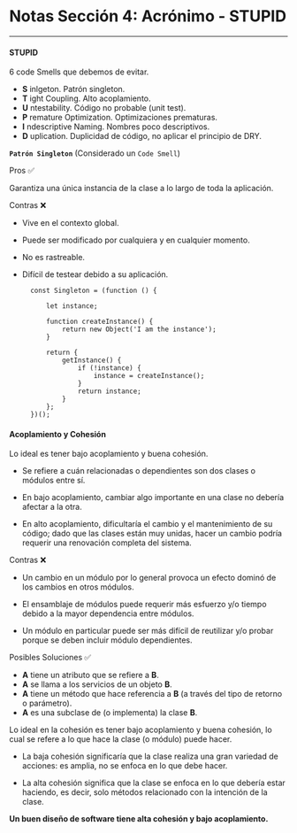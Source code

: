 # Notas Sección 4: Acrónimo - STUPID
___

#### STUPID

6 code Smells que debemos de evitar. 

- __S__ inlgeton. Patrón singleton.
- __T__ ight Coupling. Alto acoplamiento.
- __U__ ntestability. Código no probable (unit test).
- __P__ remature Optimization. Optimizaciones prematuras.
- __I__ ndescriptive Naming. Nombres poco descriptivos. 
- __D__ uplication. Duplicidad de código, no aplicar el principio de DRY.

__`Patrón Singleton`__ (Considerado un `Code Smell`)

Pros ✅

Garantiza una única instancia de la clase a lo largo de toda la aplicación. 

Contras ❌

- Vive en el contexto global. 
- Puede ser modificado por cualquiera y en cualquier momento. 
- No es rastreable. 
- Difícil de testear debido a su aplicación. 

        const Singleton = (function () {
        
            let instance;

            function createInstance() {
                return new Object('I am the instance');
            }

            return {
                getInstance() {
                    if (!instance) {
                        instance = createInstance();
                    }
                    return instance;
                }
            };
        })();

#### Acoplamiento y Cohesión

Lo ideal es tener bajo acoplamiento y buena cohesión. 

- Se refiere a cuán relacionadas o dependientes son dos clases o módulos entre sí. 

- En bajo acoplamiento, cambiar algo importante en una clase no debería afectar a la otra.

- En alto acoplamiento, dificultaría el cambio y el mantenimiento de su código; dado que las clases están muy unidas, hacer un cambio podría requerir una renovación completa del sistema. 

Contras ❌

- Un cambio en un módulo por lo general provoca un efecto dominó de los cambios en otros módulos. 

- El ensamblaje de módulos puede requerir más esfuerzo y/o tiempo debido a la mayor dependencia entre módulos. 

- Un módulo en particular puede ser más difícil de reutilizar y/o probar porque se deben incluir módulo dependientes. 

Posibles Soluciones ✅

- __A__ tiene un atributo que se refiere a __B__.
- __A__ se llama a los servicios de un objeto __B__.
- __A__ tiene un método que hace referencia a __B__ (a través del tipo de retorno o parámetro).
- __A__ es una subclase de (o implementa) la clase __B__.

Lo ideal en la cohesión es tener bajo acoplamiento y buena cohesión, lo cual se refere a lo que hace la clase (o módulo) puede hacer.

- La baja cohesión significaría que la clase realiza una gran variedad de acciones: es amplia, no se enfoca en lo que debe hacer. 

- La alta cohesión significa que la clase se enfoca en lo que debería estar haciendo, es decir, solo métodos relacionado con la intención de la clase. 

__Un buen diseño de software tiene alta cohesión y bajo acoplamiento.__